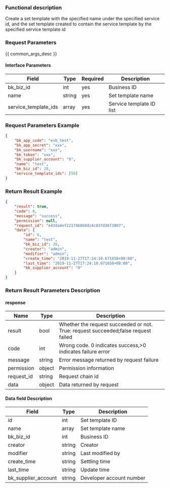 ### Functional description

Create a set template with the specified name under the specified service id, and the set template created to contain the service template by the specified service template id

### Request Parameters

{{ common_args_desc }}

#### Interface Parameters

| Field                 | Type   | Required| Description           |
| -------------------- | ------ | ---- | -------------- |
| bk_biz_id            |  int    | yes   | Business ID |
| name                 |  string |yes   | Set template name |
| service_template_ids | array  |yes   | Service template ID list|


### Request Parameters Example

```json
{
    "bk_app_code": "esb_test",
    "bk_app_secret": "xxx",
    "bk_username": "xxx",
    "bk_token": "xxx",
    "bk_supplier_account": "0",
    "name": "test",
    "bk_biz_id": 20,
    "service_template_ids": [59]
}
```

### Return Result Example

```json
{
    "result": true,
    "code": 0,
    "message": "success",
    "permission": null,
    "request_id": "e43da4ef221746868dc4c837d36f3807",
    "data": {
        "id": 6,
        "name": "test",
        "bk_biz_id": 20,
        "creator": "admin",
        "modifier": "admin",
        "create_time": "2019-11-27T17:24:10.671658+08:00",
        "last_time": "2019-11-27T17:24:10.671658+08:00",
        "bk_supplier_account": "0"
    }
}
```

### Return Result Parameters Description

#### response

| Name    | Type   | Description                                    |
| ------- | ------ | ------------------------------------- |
| result  | bool   | Whether the request succeeded or not. True: request succeeded;false request failed|
| code    |  int    | Wrong code. 0 indicates success,>0 indicates failure error   |
| message | string |Error message returned by request failure                   |
| permission    |  object |Permission information    |
| request_id    |  string |Request chain id    |
| data    |  object |Data returned by request                          |

#### Data field Description

| Field                | Type   | Description         |
| ------------------- | ------ | ------------ |
| id                  |  int    | Set template ID |
| name                |  array  |Set template name|
| bk_biz_id           |  int    | Business ID |
| creator             |  string |Creator       |
| modifier            |  string |Last modified by|
| create_time         |  string |Settling time     |
| last_time           |  string |Update time     |
| bk_supplier_account | string |Developer account number   |
